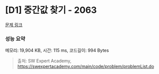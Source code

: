 # [D1] 중간값 찾기 - 2063 

[문제 링크](https://swexpertacademy.com/main/code/problem/problemDetail.do?contestProbId=AV5QPsXKA2UDFAUq) 

### 성능 요약

메모리: 19,904 KB, 시간: 115 ms, 코드길이: 994 Bytes



> 출처: SW Expert Academy, https://swexpertacademy.com/main/code/problem/problemList.do